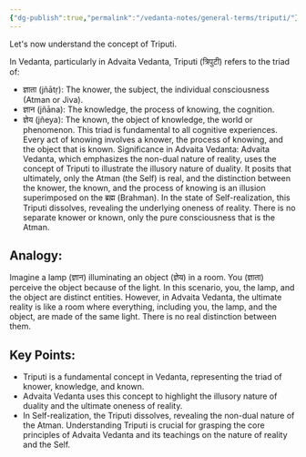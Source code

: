 ```yaml
---
{"dg-publish":true,"permalink":"/vedanta-notes/general-terms/triputi/"}
---
```


Let's now understand the concept of Triputi.

In Vedanta, particularly in Advaita Vedanta, Triputi (त्रिपुटी) refers to the triad of:
 * ज्ञाता (jñātṛ): The knower, the subject, the individual consciousness (Atman or Jiva).
 * ज्ञान (jñāna): The knowledge, the process of knowing, the cognition.
 * ज्ञेय (jñeya): The known, the object of knowledge, the world or phenomenon.
This triad is fundamental to all cognitive experiences. Every act of knowing involves a knower, the process of knowing, and the object that is known.
Significance in Advaita Vedanta:
Advaita Vedanta, which emphasizes the non-dual nature of reality, uses the concept of Triputi to illustrate the illusory nature of duality. It posits that ultimately, only the Atman (the Self) is real, and the distinction between the knower, the known, and the process of knowing is an illusion superimposed on the ब्रह्म (Brahman).
In the state of Self-realization, this Triputi dissolves, revealing the underlying oneness of reality. There is no separate knower or known, only the pure consciousness that is the Atman.

## Analogy:
Imagine a lamp (ज्ञान) illuminating an object (ज्ञेय) in a room. You (ज्ञाता) perceive the object because of the light. In this scenario, you, the lamp, and the object are distinct entities. However, in Advaita Vedanta, the ultimate reality is like a room where everything, including you, the lamp, and the object, are made of the same light. There is no real distinction between them.


## Key Points:
 * Triputi is a fundamental concept in Vedanta, representing the triad of knower, knowledge, and known.
 * Advaita Vedanta uses this concept to highlight the illusory nature of duality and the ultimate oneness of reality.
 * In Self-realization, the Triputi dissolves, revealing the non-dual nature of the Atman.
Understanding Triputi is crucial for grasping the core principles of Advaita Vedanta and its teachings on the nature of reality and the Self.